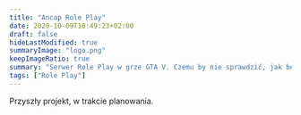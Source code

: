 ```yaml
---
title: "Ancap Role Play"
date: 2020-10-09T10:49:23+02:00
draft: false
hideLastModified: true
summaryImage: "logo.png"
keepImageRatio: true
summary: "Serwer Role Play w grze GTA V. Czemu by nie sprawdzić, jak będzie w akapie?"
tags: ["Role Play"]
---
```


Przyszły projekt, w trakcie planowania.
